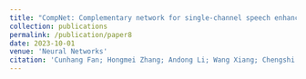 ```yaml
---
title: "CompNet: Complementary network for single-channel speech enhancement"
collection: publications
permalink: /publication/paper8
date: 2023-10-01
venue: 'Neural Networks'
citation: 'Cunhang Fan; Hongmei Zhang; Andong Li; Wang Xiang; Chengshi Zheng; Zhao Lv; Xiaopei Wu, CompNet: Complementary network for single-channel speech enhancement, Neural Networks, 2023, 168:508-517.'
---
```

